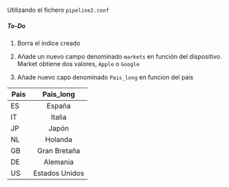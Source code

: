 Utilizando el fichero `pipeline2.conf`

##### To-Do

1. Borra el indice creado
2. Añade un nuevo campo denominado `markets` en función del dispositivo.
	Market obtiene dos valores, `Apple` o `Google`

3. Añade nuevo capo denominado `Pais_long` en funcion del pais
	
| Pais    | Pais_long     |
| ------- |:-------------:|
| ES      | España        |
| IT      | Italia        |
| JP      | Japón         |
| NL      | Holanda       |
| GB      | Gran Bretaña  |
| DE      | Alemania      |
| US      | Estados Unidos|
